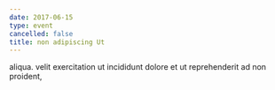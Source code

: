 ```yaml
---
date: 2017-06-15
type: event
cancelled: false
title: non adipiscing Ut
---
```

aliqua. velit exercitation ut incididunt dolore et ut reprehenderit ad non proident,